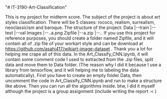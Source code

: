 "# IT-3190-Art-Classification" 

This is my project for midterm score. The subject of the project is about art styles classification. There will be 5 classes: rococo, realism, surrealism, neoclassicism and baroque.
The structure of the project:
	Data
	|--train
	|--test
	|--val
	Images
	  |--..a.png
	Zipfile
	  |--a.zip
	  |--..
  If you use this project for reference purposes, you should create a folder named Zipfile, and it will contain all of .zip file of your workart style and can be download at https://github.com/asahi417/wikiart-image-dataset .
  Thank you a lot for helping me crape all of this data.
In the Art_Classify_CNN.ipynb, it will contain some comment code I used to extracted from the .zip files, split data and move them to Data folder. (The reason why I did it because I use a library from tensorflow, and it will helping me to labeling the data automatically).
  First you have to create an empty folder Data, then uncomment the code in Art_Classify_CNN.ipynb and run to make a structure like above. Then you can run all the algorithms inside.
btw, I did it myself although the project is a group assignment (include writing the report :< )
